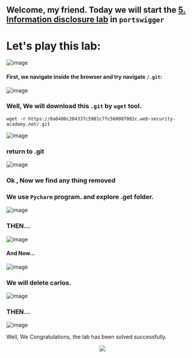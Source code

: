 ## Welcome, my friend. Today we will start the [5. Information disclosure lab](https://portswigger.net/web-security/information-disclosure/exploiting/lab-infoleak-in-version-control-history) in ```portswigger```


# Let's play this lab:

![image](https://github.com/user-attachments/assets/ec754ad2-7242-4f7d-9527-cbfaaa6945df)


#### First, we navigate inside the browser and try navigate ```/.git```:

![image](https://github.com/user-attachments/assets/0a481fcd-8308-4694-a63b-5201760cb837)

### Well, We will download this ```.git``` by ```wget``` tool.

```
wget -r https://0a6400c204337c5981c7fc560007002c.web-security-academy.net/.git
```

![image](https://github.com/user-attachments/assets/2e99fda2-d2da-430d-baae-8abbf767e515)

### return to .git

![image](https://github.com/user-attachments/assets/943f4ebf-4d1a-478d-aaaa-cf654ddf2835)

### Ok , Now we find any thing removed
### We use ```Pycharm``` program. and explore .get folder.

![image](https://github.com/user-attachments/assets/94872b21-e51a-4753-95c8-2586f129f788)

### THEN...

![image](https://github.com/user-attachments/assets/275b5724-a238-4794-8ce1-ba840a8d0bda)

#### And Now...

![image](https://github.com/user-attachments/assets/7950ad46-02d4-4bc4-8b40-8b2c48e6b6bd)

### We will delete carlos.

![image](https://github.com/user-attachments/assets/0afd4f62-831c-4ff4-a0ff-6652012d4322)

### THEN...
![image](https://github.com/user-attachments/assets/86e3a6cf-5ae5-4b34-895a-aa83296d20f8)


Well, We Congratulations, the lab has been solved successfully.




<p align="center">
<img src="https://github.com/user-attachments/assets/6757c6e1-88b8-4419-b55d-76244f38b782" >
</p>

